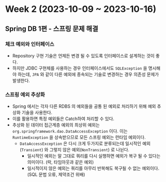 # Week 2 (2023-10-09 ~ 2023-10-16)

## Spring DB 1편 - 스프링 문제 해결

### 체크 예외와 인터페이스
- Repository 구현 기술은 언제든 변경 될 수 있도록 인터페이스로 설계하는 것이 좋다.
- 하지만 JDBC 구현체를 사용하는 경우 인터페이스에서도 `SQLException` 을 명시해야 하는데, `JPA` 와 같이 다른 예외에 종속되는 기술로 변경하는 경우 의존성 문제가 발생한다.

### 스프링 예외 추상화
- Spring 에서는 각자 다른 RDBS 의 예외들을 공통 된 예외로 처리하기 위해 예외 추상화 기술을 사용한다.
- 이를 활용하면 특정 예외들은 Catch하여 처리할 수 있다.
- 추상화 된 데이터 접근계층 예외의 최상위 예외는 `org.springframework.dao.DataAccessException` 이다. 이는 `RuntimeException` 을 상속받으므로 모든 스프링 예외는 런타임 예외이다.
    - `DataAccessException` 은 다시 크게 두가지로 분류되는데 일시적인 예외(`Transient`) 와 그렇지 않은 예외(`NonTransient`) 로 나뉜다.
        - 일시적인 예외는 말 그대로 쿼리를 다시 실행하면 예외가 복구 될 수 있다는 의미이다. (락, 타임아웃과 같은 예외)
        - 일시적이지 않은 예외는 쿼리를 아무리 반복해도 복구될 수 없는 예외이다. (SQL 문법 오류, 제약조건 위배)
    